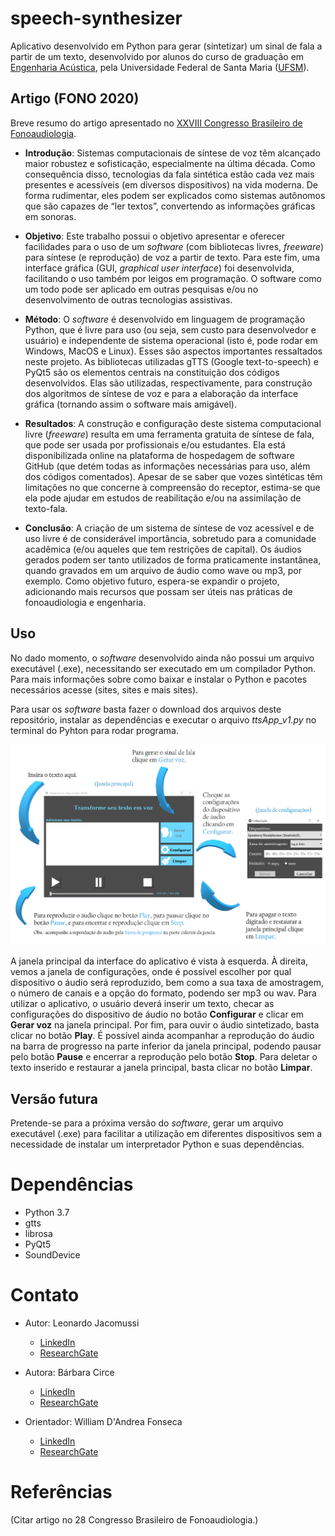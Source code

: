 # speech-synthesizer
Aplicativo desenvolvido em Python para gerar (sintetizar) um sinal de fala a partir de um texto, desenvolvido por alunos do curso de graduação em [Engenharia Acústica][EAC], pela Universidade Federal de Santa Maria ([UFSM][ufsmsite]). 

## Artigo (FONO 2020)
Breve resumo do artigo apresentado no [XXVIII Congresso Brasileiro de Fonoaudiologia][SITE_FONO2020].

- **Introdução**: Sistemas computacionais de síntese de voz têm alcançado maior robustez e sofisticação, especialmente na última década. Como consequência disso, tecnologias da fala sintética estão cada vez mais presentes e acessíveis (em diversos dispositivos) na vida moderna. De forma rudimentar, eles podem ser explicados como sistemas autônomos que são capazes de “ler textos”, convertendo as informações gráficas em sonoras.

- **Objetivo**: Este trabalho possui o objetivo apresentar e oferecer facilidades para o uso de um *software* (com bibliotecas livres, *freeware*) para síntese (e reprodução) de voz a partir de texto. Para este fim, uma interface gráfica (GUI, *graphical user interface*) foi desenvolvida, facilitando o uso também por leigos em programação. O software como um todo pode ser aplicado em outras pesquisas e/ou no desenvolvimento de outras tecnologias assistivas.

- **Método**: O *software* é desenvolvido em linguagem de programação Python, que é livre para uso (ou seja, sem custo para desenvolvedor e usuário) e independente de sistema operacional (isto é, pode rodar em Windows, MacOS e Linux). Esses são aspectos importantes ressaltados neste projeto. As bibliotecas utilizadas gTTS (Google text-to-speech) e PyQt5 são os elementos centrais na constituição dos códigos desenvolvidos. Elas são utilizadas, respectivamente, para construção dos algoritmos de síntese de voz e para a elaboração da interface gráfica (tornando assim o software mais amigável).

- **Resultados**: A construção e configuração deste sistema computacional livre (*freeware*) resulta em uma ferramenta gratuita de síntese de fala, que pode ser usada por profissionais e/ou estudantes. Ela está disponibilizada online na plataforma de hospedagem de software GitHub (que detém todas as informações necessárias para uso, além dos códigos comentados). Apesar de se saber que vozes sintéticas têm limitações no que concerne à compreensão do receptor, estima-se que ela pode ajudar em estudos de reabilitação e/ou na assimilação de texto-fala.  

- **Conclusão**: A criação de um sistema de síntese de voz acessível e de uso livre é de considerável importância, sobretudo para a comunidade acadêmica (e/ou aqueles que tem restrições de capital). Os áudios gerados podem ser tanto utilizados de forma praticamente instantânea, quando gravados em um arquivo de áudio como wave ou mp3, por exemplo. Como objetivo futuro, espera-se expandir o projeto, adicionando mais recursos que possam ser úteis nas práticas de fonoaudiologia e engenharia.

## Uso
No dado momento, o *software* desenvolvido ainda não possui um arquivo executável (.exe), necessitando ser executado em um compilador Python. Para mais informações sobre como baixar e instalar o Python e pacotes necessários acesse (sites, sites e mais sites).

Para usar os *software* basta fazer o download dos arquivos deste repositório, instalar as dependências e executar o arquivo *ttsApp_v1.py* no terminal do Pyhton para rodar  programa.

![](FONO2020.png)

A janela principal da interface do aplicativo é vista à esquerda. À direita, vemos a janela de configurações, onde é possível escolher por qual dispositivo o áudio será reproduzido, bem como a sua taxa de amostragem, o número de canais e a opção do formato, podendo ser mp3 ou wav. Para utilizar o aplicativo, o usuário deverá inserir um texto, checar as configurações do dispositivo de áudio no botão **Configurar** e clicar em **Gerar voz** na janela principal. Por fim, para ouvir o áudio sintetizado, basta clicar no botão **Play**. É possível ainda acompanhar a reprodução do áudio na barra de progresso na parte inferior da janela principal, podendo pausar pelo botão **Pause** e encerrar a reprodução pelo botão **Stop**. Para deletar o texto inserido e restaurar a janela principal, basta clicar no botão **Limpar**.

## Versão futura
Pretende-se para a próxima versão do *software*, gerar um arquivo executável (.exe) para facilitar a utilização em diferentes dispositivos sem a necessidade de instalar um interpretador Python e suas dependências.

# Dependências
- Python 3.7
- gtts
- librosa
- PyQt5
- SoundDevice

# Contato
- Autor: Leonardo Jacomussi
  - [LinkedIn][LinkedIn_Leo]
  - [ResearchGate][ResearchGate_Leo]

- Autora: Bárbara Circe
  - [LinkedIn][LinkedIn_Ba]
  - [ResearchGate][ResearchGate_Ba]

- Orientador: William D'Andrea Fonseca
  - [LinkedIn][LinkedIn_Will]
  - [ResearchGate][ResearchGate_Will]

# Referências
(Citar artigo no 28 Congresso Brasileiro de Fonoaudiologia.)


[EAC]: <https://www.eac.ufsm.br/>
[ufsmsite]: <https://www.ufsm.br/>
[SITE_FONO2020]: <https://lp.sbfa.org.br/fono2020/>
[LinkedIn_Leo]: <https://www.linkedin.com/in/leonardo-jacomussi-6549671a2>
[ResearchGate_Leo]: <https://www.researchgate.net/profile/Leonardo_Jacomussi_Pereira_De_Araujo>
[LinkedIn_Ba]: <https://www.linkedin.com/in/b%C3%A1rbara-circe-costa-silveira-971982193/>
[ResearchGate_Ba]: <https://www.researchgate.net/profile/Barbara_Circe_Silveira>
[LinkedIn_Will]: <https://www.linkedin.com/in/william-fonseca>
[ResearchGate_Will]: <https://www.researchgate.net/profile/William_Fonseca3>
